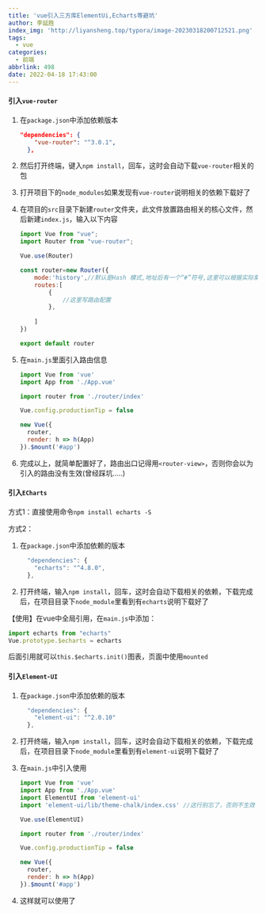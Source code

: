 ```yaml
---
title: 'vue引入三方库ElementUi,Echarts等避坑'
author: 李延胜
index_img: 'http://liyansheng.top/typora/image-20230318200712521.png'
tags:
  - vue
categories:
  - 前端
abbrlink: 498
date: 2022-04-18 17:43:00
---
```

#### 引入`vue-router`

1. 在`package.json`中添加依赖版本

    ```json
    "dependencies": {
        "vue-router": "^3.0.1",
      },
    ```

2. 然后打开终端，键入`npm install`，回车，这时会自动下载`vue-router`相关的包

3. 打开项目下的`node_modules`如果发现有`vue-router`说明相关的依赖下载好了

4. 在项目的`src`目录下新建`router`文件夹，此文件放置路由相关的核心文件，然后新建`index.js`，输入以下内容

    ```js
    import Vue from "vue";
    import Router from "vue-router";
    
    Vue.use(Router)
    
    const router=new Router({
        mode:'history',//默认是Hash 模式,地址后有一个“#”符号,这里可以根据实际需要定义使用不同的模式
        routes:[
            {
                //这里写路由配置
            },
            
        ]
    })
    
    export default router
    ```

5. 在`main.js`里面引入路由信息

    ```js
    import Vue from 'vue'
    import App from './App.vue'
    
    import router from './router/index'
    
    Vue.config.productionTip = false
    
    new Vue({
      router,
      render: h => h(App)
    }).$mount('#app')
    
    ```

6. 完成以上，就简单配置好了，路由出口记得用`<router-view>`，否则你会以为引入的路由没有生效(曾经踩坑.....)

#### 引入`ECharts`

方式1：直接使用命令`npm install echarts -S `

方式2：

1. 在`package.json`中添加依赖的版本

    ```js
      "dependencies": {
        "echarts": "^4.8.0",
      },
    ```

2. 打开终端，输入`npm install`，回车，这时会自动下载相关的依赖，下载完成后，在项目目录下`node_module`里看到有`echarts`说明下载好了

【使用】在vue中全局引用，在`main.js`中添加：

```js
import echarts from "echarts"
Vue.prototype.$echarts = echarts
```

后面引用就可以`this.$echarts.init()`图表，页面中使用`mounted`

#### 引入`Element-UI`

1. 在`package.json`中添加依赖的版本

    ```js
      "dependencies": {
        "element-ui": "^2.0.10"
      },
    ```

2. 打开终端，输入`npm install`，回车，这时会自动下载相关的依赖，下载完成后，在项目目录下`node_module`里看到有`element-ui`说明下载好了

3. 在`main.js`中引入使用

    ```js
    import Vue from 'vue'
    import App from './App.vue'
    import ElementUI from 'element-ui'
    import 'element-ui/lib/theme-chalk/index.css' //这行别忘了，否则不生效
    
    Vue.use(ElementUI)
    
    import router from './router/index'
    
    Vue.config.productionTip = false
    
    new Vue({
      router,
      render: h => h(App)
    }).$mount('#app')
    
    ```

4. 这样就可以使用了

   
